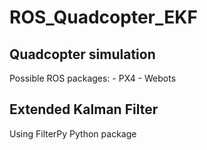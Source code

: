 # ROS_Quadcopter_EKF

## Quadcopter simulation

Possible ROS packages:
    - PX4
    - Webots

## Extended Kalman Filter

Using FilterPy Python package
